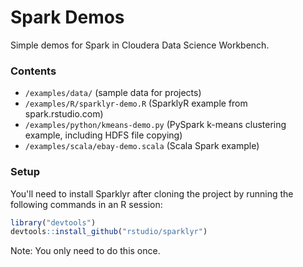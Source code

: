 # Spark Demos
Simple demos for Spark in Cloudera Data Science Workbench.

### Contents
* `/examples/data/` (sample data for projects)
* `/examples/R/sparklyr-demo.R` (SparklyR example from spark.rstudio.com)
* `/examples/python/kmeans-demo.py` (PySpark k-means clustering example, including HDFS file copying)
* `/examples/scala/ebay-demo.scala` (Scala Spark example)

### Setup
You'll need to install Sparklyr after cloning the project by running the following commands in an R session:
```r
library("devtools")
devtools::install_github("rstudio/sparklyr")
```
Note: You only need to do this once.
